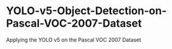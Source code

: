 # YOLO-v5-Object-Detection-on-Pascal-VOC-2007-Dataset
Applying the YOLO v5 on the Pascal VOC 2007 Dataset
